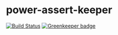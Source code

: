 # power-assert-keeper

[![Build Status](https://travis-ci.org/twada/power-assert-keeper.svg?branch=master)](https://travis-ci.org/twada/power-assert-keeper)
[![Greenkeeper badge](https://badges.greenkeeper.io/twada/power-assert-keeper.svg)](https://greenkeeper.io/)
